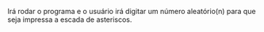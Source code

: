 Irá rodar o programa e o usuário irá digitar um número aleatório(n) para que seja impressa a escada de asteriscos.
